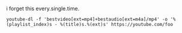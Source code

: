 i forget this every.single.time.

```
youtube-dl -f 'bestvideo[ext=mp4]+bestaudio[ext=m4a]/mp4' -o '%(playlist_index)s - %(title)s.%(ext)s' https://youtube.com/foo
```